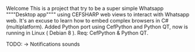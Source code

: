 Welcome
This is a project that try to be a super simple Whatsapp """"Desktop app"""" using CEFSHARP web views to interact with Whatsapp web.
It's an excuse to learn how to embed complex browsers in C# (multiplatform).
Added Python port using CefPython and Python QT, now is running in Linux ( Debian 8 ). Req: CefPython & Python QT.

TODO:
-> Notifications sounds
